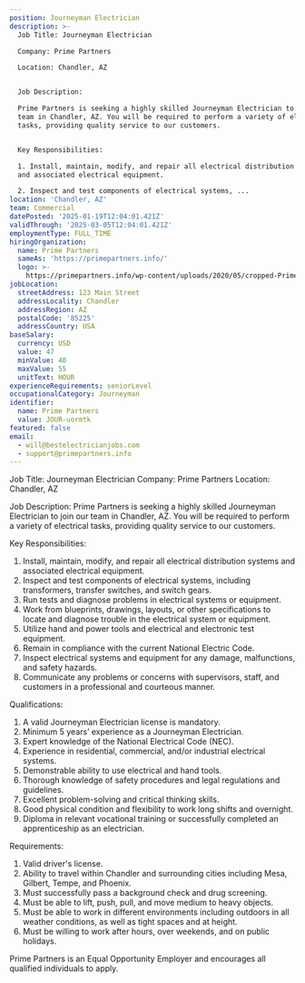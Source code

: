 ```yaml
---
position: Journeyman Electrician
description: >-
  Job Title: Journeyman Electrician

  Company: Prime Partners

  Location: Chandler, AZ 


  Job Description:

  Prime Partners is seeking a highly skilled Journeyman Electrician to join our
  team in Chandler, AZ. You will be required to perform a variety of electrical
  tasks, providing quality service to our customers. 


  Key Responsibilities:

  1. Install, maintain, modify, and repair all electrical distribution systems
  and associated electrical equipment. 

  2. Inspect and test components of electrical systems, ...
location: 'Chandler, AZ'
team: Commercial
datePosted: '2025-01-19T12:04:01.421Z'
validThrough: '2025-03-05T12:04:01.421Z'
employmentType: FULL_TIME
hiringOrganization:
  name: Prime Partners
  sameAs: 'https://primepartners.info/'
  logo: >-
    https://primepartners.info/wp-content/uploads/2020/05/cropped-Prime-Partners-Logo-NO-BG-1-1.png
jobLocation:
  streetAddress: 123 Main Street
  addressLocality: Chandler
  addressRegion: AZ
  postalCode: '85225'
  addressCountry: USA
baseSalary:
  currency: USD
  value: 47
  minValue: 40
  maxValue: 55
  unitText: HOUR
experienceRequirements: seniorLevel
occupationalCategory: Journeyman
identifier:
  name: Prime Partners
  value: JOUR-uormtk
featured: false
email:
  - will@bestelectricianjobs.com
  - support@primepartners.info
---
```




Job Title: Journeyman Electrician
Company: Prime Partners
Location: Chandler, AZ 

Job Description:
Prime Partners is seeking a highly skilled Journeyman Electrician to join our team in Chandler, AZ. You will be required to perform a variety of electrical tasks, providing quality service to our customers. 

Key Responsibilities:
1. Install, maintain, modify, and repair all electrical distribution systems and associated electrical equipment. 
2. Inspect and test components of electrical systems, including transformers, transfer switches, and switch gears.
3. Run tests and diagnose problems in electrical systems or equipment.
4. Work from blueprints, drawings, layouts, or other specifications to locate and diagnose trouble in the electrical system or equipment.
5. Utilize hand and power tools and electrical and electronic test equipment.
6. Remain in compliance with the current National Electric Code.
7. Inspect electrical systems and equipment for any damage, malfunctions, and safety hazards.
8. Communicate any problems or concerns with supervisors, staff, and customers in a professional and courteous manner.

Qualifications: 
1. A valid Journeyman Electrician license is mandatory.
2. Minimum 5 years’ experience as a Journeyman Electrician.
3. Expert knowledge of the National Electrical Code (NEC).
4. Experience in residential, commercial, and/or industrial electrical systems.
5. Demonstrable ability to use electrical and hand tools.
6. Thorough knowledge of safety procedures and legal regulations and guidelines.
7. Excellent problem-solving and critical thinking skills.
8. Good physical condition and flexibility to work long shifts and overnight.
9. Diploma in relevant vocational training or successfully completed an apprenticeship as an electrician.

Requirements:
1. Valid driver's license.
2. Ability to travel within Chandler and surrounding cities including Mesa, Gilbert, Tempe, and Phoenix.
3. Must successfully pass a background check and drug screening.
4. Must be able to lift, push, pull, and move medium to heavy objects.
5. Must be able to work in different environments including outdoors in all weather conditions, as well as tight spaces and at height.
6. Must be willing to work after hours, over weekends, and on public holidays.

Prime Partners is an Equal Opportunity Employer and encourages all qualified individuals to apply.
